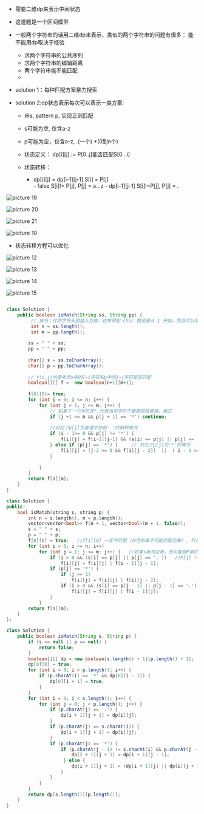 
- 需要二维dp来表示中间状态

- 这道题是一个区间模型

- 一般两个字符串的话用二维dp来表示，类似的两个字符串的问题有很多： 能不能用dp取决于经验
  - 求两个字符串的公共序列
  - 求两个字符串的编辑距离
  - 两个字符串能不能匹配
  - 

- solution 1：每种匹配方案暴力搜索

- solution 2:dp状态表示每次可以表示一类方案:

    - 串s, pattern p, 实现正则匹配
    - s可能为空, 仅含a-z
    - p可能为空，仅含a-z, .(一个) *(0到n个)

    - 状态定义： dp[i][j] := P[0..j]能否匹配S[0...i]     
    - 状态转移： 
      - dp[i][j] = dp[i-1][j-1]    S[i] = P[j]  
                  - false          S[i]!= P[j],  P[j] = a...z
                  - dp[i-1][j-1]   S[i]!=P[j], P[j] = .
 
![picture 19](https://i.loli.net/2021/09/22/2Q4bL7rXxsfYE1Z.png)  

![picture 20](https://i.loli.net/2021/09/22/y2VHgGOJFb8YPvX.png)  

![picture 21](https://i.loli.net/2021/09/22/sk7V3zeQJjMFaAC.png)  


![picture 10](https://i.loli.net/2021/09/22/GXUM84eyIh2JwOV.png)  


- 状态转移方程可以优化

![picture 12](https://i.loli.net/2021/09/22/4hRGQ8os5U2DglW.png)  


![picture 13](https://i.loli.net/2021/09/22/y5krmup1oZHUea4.png)  


![picture 14](https://i.loli.net/2021/09/22/jnufK1rw47pGUyP.png)  


![picture 15](https://i.loli.net/2021/09/22/4FqjSD5PyoCuK28.png)  



```java

class Solution {
    public boolean isMatch(String ss, String pp) {
         // 技巧：往原字符头部插入空格，这样得到 char 数组是从 1 开始，而且可以使得 f[0][0] = true，可以将 true 这个结果滚动下去
         int n = ss.length();
         int m = pp.length();
        
        ss = " " + ss;
        pp = " " + pp;
        
        char[] s = ss.toCharArray();
        char[] p = pp.toCharArray();
        
        // f(i,j)代表考虑s中的1~i字符和p中的1~j字符是否匹配
        boolean[][] f =  new boolean[n+1][m+1];
        
        f[0][0]= true;
        for (int i = 0; i <= n; i++) {
            for (int j = 1; j <= m; j++) {
                // 如果下一个字符是*,代表当前字符不能被单独使用，跳过
                if (j +1 <= m && p[j + 1] == '*') continue;
                
                //对应了p[j]为普通字符和'.'的两种情况
                if (i - 1>= 0 && p[j] != '*') {
                    f[i][j] = f[i-1][j-1] && (s[i] == p[j] || p[j] == '.');
                } else if (p[j] == '*') {     // 对应了p[j]为'*'的情况
                    f[i][j] = (j-2 >= 0 && f[i][j - 2])  ||  ( i - 1 >= 0 && f[i - 1][j] && (s[i] == p[j - 1] || p[j - 1] == '.'));    
                }
                      
            }
        }
        return f[n][m];
    }
}


```

```c++
class Solution {
public:
    bool isMatch(string s, string p) {
        int n = s.length(), m = p.length();
        vector<vector<bool>> f(n + 1, vector<bool>(m + 1, false));
        s = " " + s;
        p = " " + p;
        f[0][0] = true;   //f[1][0] 一定不匹配（非空的串不可能匹配空串）, f(0,0匹配) 
        for (int i = 0; i <= n; i++)
            for (int j = 1; j <= m; j++) {   //如果s串为空串，也可能跟P串匹配，因为P串里面可能有*, a*也可能匹配空串，所以S串为零P串不为零是可以存在的, P串不需要从零开始
                if (i > 0 && (s[i] == p[j] || p[j] == '.'))   //P[j] != '*'的情况， 这里i从1开始，否则i-1越界
                    f[i][j] = f[i][j] | f[i - 1][j - 1];
                if (p[j] == '*') {
                    if (j >= 2)
                        f[i][j] = f[i][j] | f[i][j - 2];
                    if (i > 0 && (s[i] == p[j - 1] || p[j - 1] == '.'))
                        f[i][j] = f[i][j] | f[i - 1][j];
                }
            }
        return f[n][m];
    }
};

```


```java
class Solution {
    public boolean isMatch(String s, String p) {
        if (s == null || p == null) {
            return false;
        }   
        boolean[][] dp = new boolean[s.length() + 1][p.length() + 1];
        dp[0][0] = true;
        for (int i = 0; i < p.length(); i++) {
            if (p.charAt(i) == '*' && dp[0][i - 1]) {
                dp[0][i + 1] = true;
            }
        }
        for (int i = 0; i < s.length(); i++) {
            for (int j = 0; j < p.length(); j++) {
                if (p.charAt(j) == '.') {
                    dp[i + 1][j + 1] = dp[i][j];
                }
                if (p.charAt(j) == s.charAt(i)) {
                    dp[i + 1][j + 1] = dp[i][j];
                }
                if (p.charAt(j) == '*') {
                    if (p.charAt(j - 1) != s.charAt(i) && p.charAt(j - 1) != '.') {
                        dp[i + 1][j + 1] = dp[i + 1][j - 1];
                     } else {
                        dp[i + 1][j + 1] = (dp[i + 1][j] || dp[i][j + 1] || dp[i + 1][j - 1]);
                    }
                }
            }
        }
        return dp[s.length()][p.length()];
    }
}
```